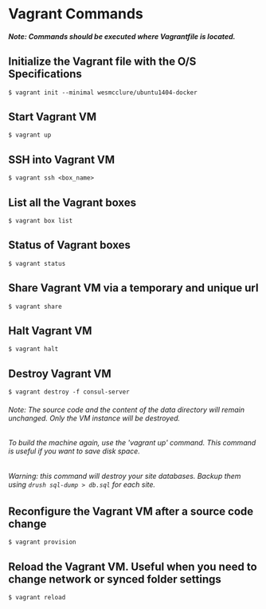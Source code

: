 # Vagrant Commands
##### Note: Commands should be executed where Vagrantfile is located.

## Initialize the Vagrant file with the O/S Specifications

    $ vagrant init --minimal wesmcclure/ubuntu1404-docker

## Start Vagrant VM

    $ vagrant up

## SSH into Vagrant VM

    $ vagrant ssh <box_name>

## List all the Vagrant boxes

    $ vagrant box list

## Status of Vagrant boxes

    $ vagrant status

## Share Vagrant VM via a temporary and unique url

    $ vagrant share

## Halt Vagrant VM

    $ vagrant halt

## Destroy Vagrant VM

    $ vagrant destroy -f consul-server

###### Note: The source code and the content of the data directory will remain unchanged. Only the VM instance will be destroyed.
######  To build the machine again, use the 'vagrant up' command. This command is useful if you want to save disk space.
###### Warning: this command will destroy your site databases. Backup them using `drush sql-dump > db.sql` for each site.

## Reconfigure the Vagrant VM after a source code change

    $ vagrant provision

## Reload the Vagrant VM. Useful when you need to change network or synced folder settings

    $ vagrant reload

<!--stackedit_data:
eyJoaXN0b3J5IjpbMTU1OTk0MTQ2MV19
-->